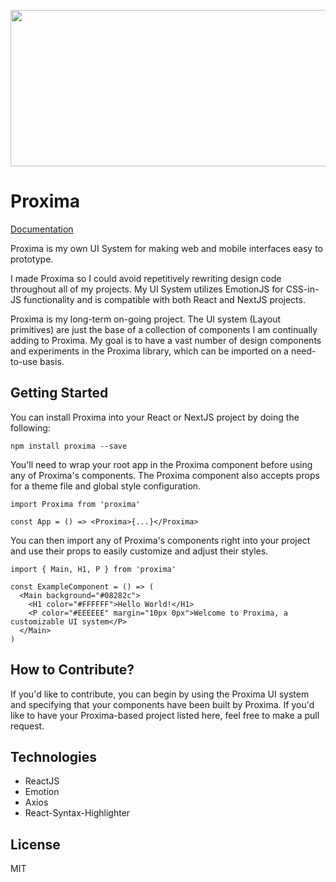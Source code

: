 <p align="center">
  <img width="800" height="250" src="https://storage.googleapis.com/virgil-f3dca.appspot.com/proximasocial2.png">
</p>

# Proxima 

[Documentation](#)

Proxima is my own UI System for making web and mobile interfaces easy to prototype. 

I made Proxima so I could avoid repetitively rewriting design code throughout all of my projects. My UI System utilizes EmotionJS for CSS-in-JS functionality and is compatible with both React and NextJS projects. 

Proxima is my long-term on-going project. The UI system (Layout primitives) are just the base of a collection of components I am continually adding to Proxima. My goal is to have a vast number of design components and experiments in the Proxima library, which can be imported on a need-to-use basis. 


## Getting Started
You can install Proxima into your React or NextJS project by doing the following:
```
npm install proxima --save
```

You'll need to wrap your root app in the Proxima component before using any of Proxima's components. The Proxima component also accepts props for a theme file and global style configuration.

```
import Proxima from 'proxima'

const App = () => <Proxima>{...}</Proxima>
```

You can then import any of Proxima's components right into your project and use their props to easily customize and adjust their styles.
```
import { Main, H1, P } from 'proxima'

const ExampleComponent = () => (
  <Main background="#08282c">
    <H1 color="#FFFFFF">Hello World!</H1>
    <P color="#EEEEEE" margin="10px 0px">Welcome to Proxima, a customizable UI system</P>
  </Main>
)
```

## How to Contribute?
If you'd like to contribute, you can begin by using the Proxima UI system and specifying that your components have been built by Proxima. If you'd like to have your Proxima-based project listed here, feel free to make a pull request. 

## Technologies
* ReactJS
* Emotion
* Axios
* React-Syntax-Highlighter

## License
MIT